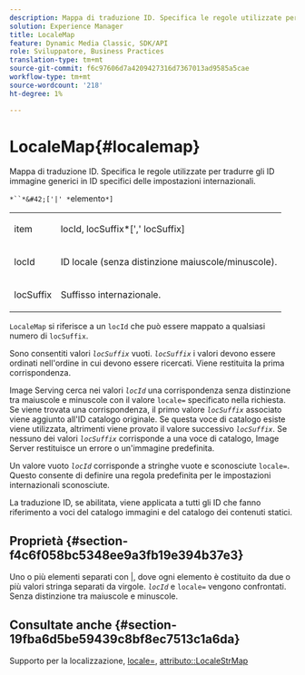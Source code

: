 ```yaml
---
description: Mappa di traduzione ID. Specifica le regole utilizzate per tradurre gli ID immagine generici in ID specifici delle impostazioni internazionali.
solution: Experience Manager
title: LocaleMap
feature: Dynamic Media Classic, SDK/API
role: Sviluppatore, Business Practices
translation-type: tm+mt
source-git-commit: f6c97606d7a4209427316d7367013ad9585a5cae
workflow-type: tm+mt
source-wordcount: '218'
ht-degree: 1%

---
```



# LocaleMap{#localemap}

Mappa di traduzione ID. Specifica le regole utilizzate per tradurre gli ID immagine generici in ID specifici delle impostazioni internazionali.

`*``*&#42;['|' *`elemento`*]`

<table id="simpletable_A6DD1A28F8ED4178A8ADDB2F3AEFC402"> 
 <tr class="strow"> 
  <td class="stentry"> <p><span class="varname"> item</span> </p></td> 
  <td class="stentry"> <p><span class="varname"> locId</span>, <span class="varname"> locSuffix</span>*[','<span class="varname"> locSuffix</span>] </p></td> 
 </tr> 
 <tr class="strow"> 
  <td class="stentry"> <p><span class="varname"> locId</span> </p></td> 
  <td class="stentry"> <p>ID locale (senza distinzione maiuscole/minuscole). </p></td> 
 </tr> 
 <tr class="strow"> 
  <td class="stentry"> <p><span class="varname"> locSuffix</span> </p></td> 
  <td class="stentry"> <p>Suffisso internazionale. </p></td> 
 </tr> 
</table>

`LocaleMap` si riferisce a un  `locId` che può essere mappato a qualsiasi numero di  `locSuffix`.

Sono consentiti valori *`locSuffix`* vuoti. *`locSuffix`* i valori devono essere ordinati nell&#39;ordine in cui devono essere ricercati. Viene restituita la prima corrispondenza.

Image Serving cerca nei valori *`locId`* una corrispondenza senza distinzione tra maiuscole e minuscole con il valore `locale=` specificato nella richiesta. Se viene trovata una corrispondenza, il primo valore *`locSuffix`* associato viene aggiunto all&#39;ID catalogo originale. Se questa voce di catalogo esiste viene utilizzata, altrimenti viene provato il valore successivo *`locSuffix`*. Se nessuno dei valori *`locSuffix`* corrisponde a una voce di catalogo, Image Server restituisce un errore o un&#39;immagine predefinita.

Un valore vuoto *`locId`* corrisponde a stringhe vuote e sconosciute `locale=`. Questo consente di definire una regola predefinita per le impostazioni internazionali sconosciute.

La traduzione ID, se abilitata, viene applicata a tutti gli ID che fanno riferimento a voci del catalogo immagini e del catalogo dei contenuti statici.

## Proprietà {#section-f4c6f058bc5348ee9a3fb19e394b37e3}

Uno o più elementi separati con |, dove ogni elemento è costituito da due o più valori stringa separati da virgole. *`locId`* e  `locale=` vengono confrontati. Senza distinzione tra maiuscole e minuscole.

## Consultate anche {#section-19fba6d5be59439c8bf8ec7513c1a6da}

Supporto per la localizzazione, [locale=](../../../../../is-api/http-ref/image-serving-api-ref/c-http-protocol-reference/c-command-reference/r-locale.md#reference-8a846b2fbc004a12821b956ed3b25cfb), [attributo::LocaleStrMap](../../../../../is-api/image-catalog/image-serving-api-ref/c-image-catalog-reference/c-attributes-reference/r-localestrmap.md#reference-98c42070a4bc4baf92537132be2b5b1e)
